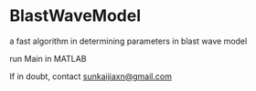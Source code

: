 # BlastWaveModel
a fast algorithm in determining parameters in blast wave model

run Main  in MATLAB


If in doubt, contact sunkaijiaxn@gmail.com
